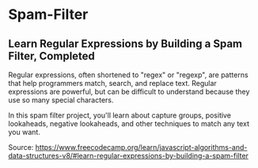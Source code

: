 # Spam-Filter
## Learn Regular Expressions by Building a Spam Filter, Completed
Regular expressions, often shortened to "regex" or "regexp", are patterns that help programmers match, search, and replace text. Regular expressions are powerful, but can be difficult to understand because they use so many special characters.

In this spam filter project, you'll learn about capture groups, positive lookaheads, negative lookaheads, and other techniques to match any text you want.

Source: https://www.freecodecamp.org/learn/javascript-algorithms-and-data-structures-v8/#learn-regular-expressions-by-building-a-spam-filter
